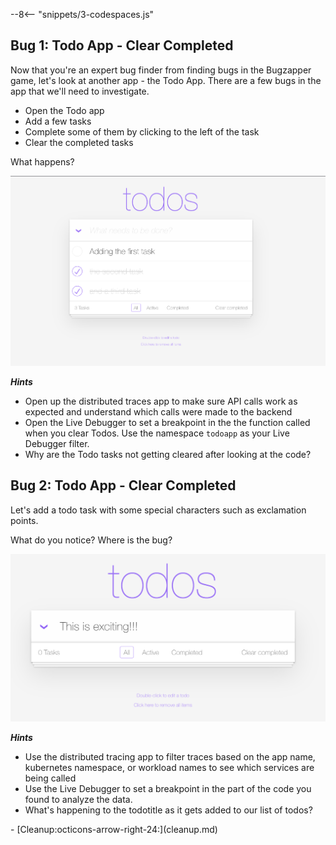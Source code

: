 --8<-- "snippets/3-codespaces.js"

## Bug 1: Todo App - Clear Completed

Now that you're an expert bug finder from finding bugs in the Bugzapper game, let's look at another app - the Todo App. There are a few bugs in the app that we'll need to investigate.

- Open the Todo app
- Add a few tasks
- Complete some of them by clicking to the left of the task
- Clear the completed tasks

What happens?

![Todo App](img/todo_completed.png)

***Hints***

- Open up the distributed traces app to make sure API calls work as expected and understand which calls were made to the backend
- Open the Live Debugger to set a breakpoint in the the function called when you clear Todos. Use the namespace `todoapp` as your Live Debugger filter.
- Why are the Todo tasks not getting cleared after looking at the code?


## Bug 2: Todo App - Clear Completed

Let's add a todo task with some special characters such as exclamation points.

What do you notice? Where is the bug?

![Todo App](img/todo_app_exclamation.png)

***Hints***

- Use the distributed tracing app to filter traces based on the app name, kubernetes namespace, or workload names to see which services are being called
- Use the Live Debugger to set a breakpoint in the part of the code you found to analyze the data.
- What's happening to the todotitle as it gets added to our list of todos?

<div class="grid cards" markdown>
- [Cleanup:octicons-arrow-right-24:](cleanup.md)
</div>